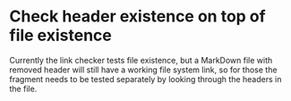 # Check header existence on top of file existence

Currently the link checker tests file existence, but a MarkDown file with removed header will still have a working file system link,
so for those the fragment needs to be tested separately by looking through the headers in the file.
